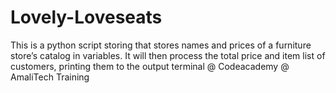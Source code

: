 # Lovely-Loveseats
This is a python script storing that stores names and prices of a furniture store’s catalog in variables. It will then process the total price and item list of customers, printing them to the output terminal
@ Codeacademy @ AmaliTech Training
